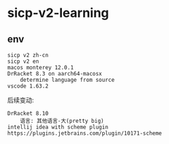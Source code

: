 # sicp-v2-learning

## env

    sicp v2 zh-cn
    sicp v2 en
    macos monterey 12.0.1
    DrRacket 8.3 on aarch64-macosx
        determine language from source
    vscode 1.63.2

后续变动:

    DrRacket 8.10
        语言: 其他语言-大(pretty big)
    intellij idea with scheme plugin https://plugins.jetbrains.com/plugin/10171-scheme